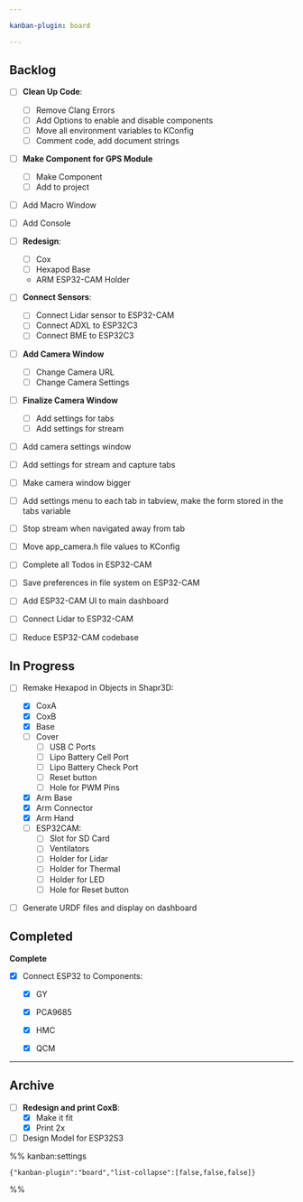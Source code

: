 ```yaml
---

kanban-plugin: board

---
```


## Backlog

- [ ] **Clean Up Code**:
	- [ ] Remove Clang Errors
	- [ ] Add Options to enable and disable components
	- [ ] Move all environment variables to KConfig
	- [ ] Comment code, add document strings
- [ ] **Make Component for GPS Module**
	- [ ] Make Component
	- [ ] Add to project
- [ ] Add Macro Window
- [ ] Add Console
- [ ] **Redesign**:
	- [ ] Cox
	- [ ] Hexapod Base
	- ARM ESP32-CAM Holder
- [ ] **Connect Sensors**:
	- [ ] Connect Lidar sensor to ESP32-CAM
	- [ ] Connect ADXL to ESP32C3
	- [ ] Connect BME to ESP32C3
- [ ] **Add Camera Window**
	- [ ] Change Camera URL
	- [ ] Change Camera Settings
- [ ] **Finalize Camera Window**
	- [ ] Add settings for tabs
	- [ ] Add settings for stream
- [ ] Add camera settings window
- [ ] Add settings for stream and capture tabs
- [ ] Make camera window bigger
- [ ] Add settings menu to each tab in tabview, make the form stored in the tabs variable
- [ ] Stop stream when navigated away from tab
- [ ] Move app_camera.h file values to KConfig
- [ ] Complete all Todos in ESP32-CAM
- [ ] Save preferences in file system on ESP32-CAM
- [ ] Add ESP32-CAM UI to main dashboard
- [ ] Connect Lidar to ESP32-CAM
- [ ] Reduce ESP32-CAM codebase


## In Progress

- [ ] Remake Hexapod in Objects in Shapr3D:
	- [x] CoxA
	- [x] CoxB
	- [x] Base
	- [ ] Cover
		- [ ] USB C Ports
		- [ ] Lipo Battery Cell Port
		- [ ] Lipo Battery Check Port
		- [ ] Reset button
		- [ ] Hole for PWM Pins
	- [x] Arm Base
	- [x] Arm Connector
	- [x] Arm Hand
	- [ ] ESP32CAM:
		- [ ] Slot for SD Card
		- [ ] Ventilators
		- [ ] Holder for Lidar
		- [ ] Holder for Thermal
		- [ ] Holder for LED
		- [ ] Hole for Reset button
- [ ] Generate URDF files and display on dashboard


## Completed

**Complete**
- [x] Connect ESP32 to Components:
	- [x] GY
	- [x] PCA9685
	- [x] HMC
	- [x] QCM


***

## Archive

- [ ] **Redesign and print CoxB**:
	- [x] Make it fit
	- [x] Print 2x
- [ ] Design Model for ESP32S3

%% kanban:settings
```
{"kanban-plugin":"board","list-collapse":[false,false,false]}
```
%%
